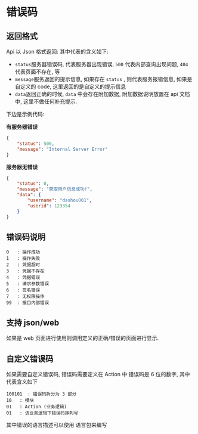 # 错误码

## 返回格式

Api 以 Json 格式返回: 其中代表的含义如下:

-   `status`服务器错误码, 代表服务器出现错误, `500`
    代表内部查询出现问题, `404` 代表页面不存在, 等
-   `message`服务返回的提示信息, 如果存在 `status` , 则代表服务报错信息,
    如果是自定义的 code, 这里返回的是自定义的提示信息
-   `data`返回正确的时候, `data` 中会存在附加数据, 附加数据说明放置在 api
    文档中, 这里不做任何补充提示.

下边是示例代码:

**有服务器错误**

```json
{
	"status": 500,
	"message": "Internal Server Error"
}
```

**服务器无错误**

```json
{
	"status": 0,
	"message": "获取用户信息成功!",
	"data": {
		"username": "dashou001",
		"userid": 123354
	}
}
```

## 错误码说明

```
0   : 操作成功
1   : 操作失败
2   : 凭据超时
3   : 凭据不存在
4   : 凭据错误
5   : 请求参数错误
6   : 签名错误
7   : 无权限操作
99  : 接口内部错误
```

## 支持 json/web

如果是 web 页面进行使用则调用定义的正确/错误的页面进行显示.

## 自定义错误码

如果需要自定义错误码, 错误码需要定义在 Action 中 错误码是 6 位的数字,
其中代表含义如下

```
100101  : 错误码拆分为 3 部分
10   : 模块
01   : Action (业务逻辑)
01   : 该业务逻辑下错误码序列号
```

其中错误的语言描述可以使用 语言包来编写
